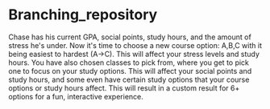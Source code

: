 # Branching_repository
Chase has his current GPA, social points, study hours, and the amount of stress he's under. Now it's time to choose a new course option: A,B,C with it being easiest to hardest (A→C). This will affect your stress levels and study hours. You have also chosen classes to pick from, where you get to pick one to focus on your study options. This will affect your social points and study hours, and some even have certain study options that your course options or study hours affect. This will result in a custom result for 6+ options for a fun, interactive experience. 
